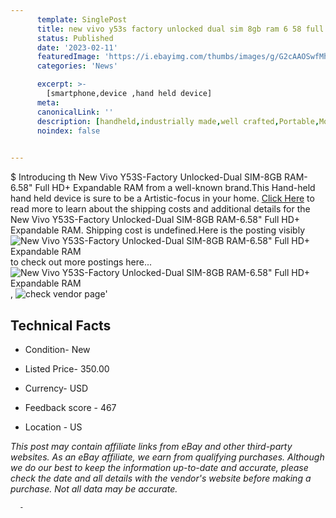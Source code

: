 ```yaml
---
      template: SinglePost
      title: new vivo y53s factory unlocked dual sim 8gb ram 6 58 full hd expandable ram
      status: Published
      date: '2023-02-11'
      featuredImage: 'https://i.ebayimg.com/thumbs/images/g/G2cAAOSwfMhj1R9T/s-l225.jpg'
      categories: 'News'

      excerpt: >-
        [smartphone,device ,hand held device]
      meta:
      canonicalLink: ''
      description: [handheld,industrially made,well crafted,Portable,Mobile,Compact,Convenient,Lightweight,Maneuverable,Man-portable,Miniature,Carriable,Hand-held,Light,Holdable,Transportable,Mobile device,Pocket-sized,On-the-go,Wireless,Cordless,Compact size,Convenient size, smartphone,device ,hand held device]
      noindex: false
      

---
```

$
      Introducing th New Vivo Y53S-Factory Unlocked-Dual SIM-8GB RAM-6.58" Full HD+ Expandable RAM from a well-known brand.This Hand-held hand held device is sure to be a Artistic-focus in your home. [Click Here](https://www.ebay.com/itm/314355469233?hash=item49310bcbb1%3Ag%3AG2cAAOSwfMhj1R9T&mkevt=1&mkcid=1&mkrid=711-53200-19255-0&campid=%253CePNCampaignId%253E&customid=%253CreferenceId%253E&toolid=10049) to read more to learn about the shipping costs and additional details for the New Vivo Y53S-Factory Unlocked-Dual SIM-8GB RAM-6.58" Full HD+ Expandable RAM. Shipping cost is undefined.Here is the posting visibly ![New Vivo Y53S-Factory Unlocked-Dual SIM-8GB RAM-6.58" Full HD+ Expandable RAM](https://i.ebayimg.com/thumbs/images/g/G2cAAOSwfMhj1R9T/s-l225.jpg) to check out more postings here... ![New Vivo Y53S-Factory Unlocked-Dual SIM-8GB RAM-6.58" Full HD+ Expandable RAM](https://i.ebayimg.com/images/g/G2cAAOSwfMhj1R9T/s-l500.jpg), ![check vendor page](https://origin-galleryplus.ebayimg.com/ws/web/314355469233_2_0_1/225x225.jpg,https://origin-galleryplus.ebayimg.com/ws/web/314355469233_3_0_1/225x225.jpg,https://origin-galleryplus.ebayimg.com/ws/web/314355469233_4_0_1/225x225.jpg,https://origin-galleryplus.ebayimg.com/ws/web/314355469233_5_0_1/225x225.jpg)'

      

 ## Technical Facts 



     
      

 - Condition- New 


      

 - Listed Price- 350.00 


      

 - Currency- USD 


      

 - Feedback score - 467 


      

 - Location - US 


      
      

 *_This post may contain affiliate links from eBay and other third-party websites. As an eBay affiliate, we earn from qualifying purchases. Although we do our best to keep the information up-to-date and accurate, please check the date and all details with the vendor's website before making a purchase. Not all data may be accurate._*




      -
